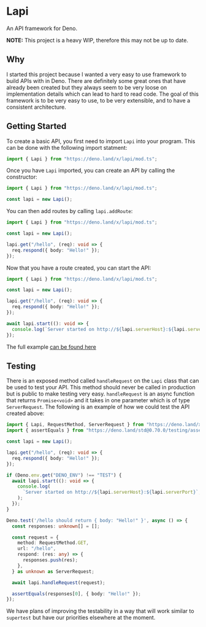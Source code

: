 # Lapi

An API framework for Deno.

**NOTE:** This project is a heavy WIP, therefore this may not be up to date.

## Why

I started this project because I wanted a very easy to use framework to build APIs with in Deno. There are definitely some great ones that have already been created but they always seem to be very loose on implementation details which can lead to hard to read code. The goal of this framework is to be very easy to use, to be very extensible, and to have a consistent architecture.

## Getting Started

To create a basic API, you first need to import `Lapi` into your program. This can be done with the following import statment:

```typescript
import { Lapi } from "https://deno.land/x/lapi/mod.ts";
```

Once you have `Lapi` imported, you can create an API by calling the constructor:

```typescript
import { Lapi } from "https://deno.land/x/lapi/mod.ts";

const lapi = new Lapi();
```

You can then add routes by calling `lapi.addRoute`:

```typescript
import { Lapi } from "https://deno.land/x/lapi/mod.ts";

const lapi = new Lapi();

lapi.get("/hello", (req): void => {
  req.respond({ body: "Hello!" });
});
```

Now that you have a route created, you can start the API:

```typescript
import { Lapi } from "https://deno.land/x/lapi/mod.ts";

const lapi = new Lapi();

lapi.get("/hello", (req): void => {
  req.respond({ body: "Hello!" });
});

await lapi.start((): void => {
  console.log(`Server started on http://${lapi.serverHost}:${lapi.serverPort}`);
});
```

The full example [can be found here](./examples/basic-api.ts)

## Testing

There is an exposed method called `handleRequest` on the `Lapi` class that can be used to test your API. This method should never be called in production but is public to make testing very easy. `handleRequest` is an async function that returns `Promise<void>` and it takes in one parameter which is of type `ServerRequest`. The following is an example of how we could test the API created above:

```typescript
import { Lapi, RequestMethod, ServerRequest } from "https://deno.land/x/lapi/mod.ts";
import { assertEquals } from "https://deno.land/std@0.70.0/testing/asserts.ts";

const lapi = new Lapi();

lapi.get("/hello", (req): void => {
  req.respond({ body: "Hello!" });
});

if (Deno.env.get("DENO_ENV") !== "TEST") {
  await lapi.start((): void => {
    console.log(
      `Server started on http://${lapi.serverHost}:${lapi.serverPort}`,
    );
  });
}

Deno.test('/hello should return { body: "Hello!" }', async () => {
  const responses: unknown[] = [];

  const request = {
    method: RequestMethod.GET,
    url: "/hello",
    respond: (res: any) => {
      responses.push(res);
    },
  } as unknown as ServerRequest;

  await lapi.handleRequest(request);

  assertEquals(responses[0], { body: "Hello!" });
});
```

We have plans of improving the testability in a way that will work similar to `supertest` but have our priorities elsewhere at the moment.
